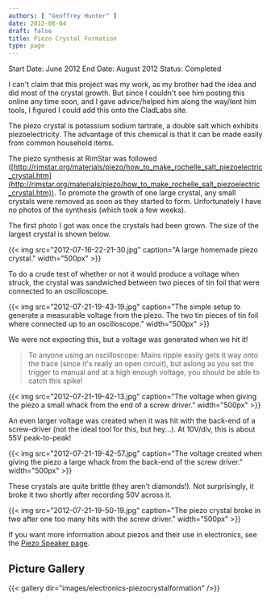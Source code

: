 ```yaml
---
authors: [ "Geoffrey Hunter" ]
date: 2012-08-04
draft: false
title: Piezo Crystal Formation
type: page
---
```


Start Date: June 2012
End Date: August 2012
Status: Completed

I can't claim that this project was my work, as my brother had the idea and did most of the crystal growth. But since I couldn't see him posting this online any time soon, and I gave advice/helped him along the way/lent him tools, I figured I could add this onto the CladLabs site.

The piezo crystal is potassium sodium tartrate, a double salt which exhibits piezoelectricity. The advantage of this chemical is that it can be made easily from common household items.

The piezo synthesis at RimStar was followed ([http://rimstar.org/materials/piezo/how_to_make_rochelle_salt_piezoelectric_crystal.htm](http://rimstar.org/materials/piezo/how_to_make_rochelle_salt_piezoelectric_crystal.htm)). To promote the growth of one large crystal, any small crystals were removed as soon as they started to form. Unfortunately I have no photos of the synthesis (which took a few weeks).

The first photo I got was once the crystals had been grown. The size of the largest crystal is shown below.

{{< img src="2012-07-16-22-21-30.jpg" caption="A large homemade piezo crystal."  width="500px" >}}

To do a crude test of whether or not it would produce a voltage when struck, the crystal was sandwiched between two pieces of tin foil that were connected to an oscilloscope.

{{< img src="2012-07-21-19-43-19.jpg" caption="The simple setup to generate a measurable voltage from the piezo. The two tin pieces of tin foil where connected up to an oscilloscope."  width="500px" >}}

We were not expecting this, but a voltage was generated when we hit it!

<blockquote>To anyone using an oscilloscope: Mains ripple easily gets it way onto the trace (since it's really an open circuit), but aslong as you set the trigger to manual and at a high enough voltage, you should be able to catch this spike!</blockquote>

{{< img src="2012-07-21-19-42-13.jpg" caption="The voltage when giving the piezo a small whack from the end of a screw driver."  width="500px" >}}

An even larger voltage was created when it was hit with the back-end of a screw-driver (not the ideal tool for this, but hey...). At 10V/div, this is about 55V peak-to-peak!

{{< img src="2012-07-21-19-42-57.jpg" caption="The voltage created when giving the piezo a large whack from the back-end of the screw driver."  width="500px" >}}

These crystals are quite brittle (they aren't diamonds!). Not surprisingly, it broke it two shortly after recording 50V across it.

{{< img src="2012-07-21-19-50-19.jpg" caption="The piezo crystal broke in two after one too many hits with the screw driver."  width="500px" >}}

If you want more information about piezos and their use in electronics, see the [Piezo Speaker page](/electronics/components/piezos).

## Picture Gallery

{{< gallery dir="images/electronics-piezocrystalformation" />}}